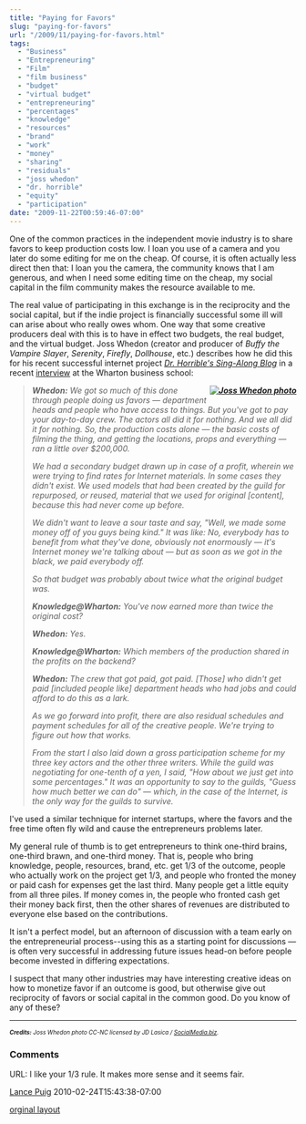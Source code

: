 ```yaml
---
title: "Paying for Favors"
slug: "paying-for-favors"
url: "/2009/11/paying-for-favors.html"
tags:
  - "Business"
  - "Entrepreneuring"
  - "Film"
  - "film business"
  - "budget"
  - "virtual budget"
  - "entrepreneuring"
  - "percentages"
  - "knowledge"
  - "resources"
  - "brand"
  - "work"
  - "money"
  - "sharing"
  - "residuals"
  - "joss whedon"
  - "dr. horrible"
  - "equity"
  - "participation"
date: "2009-11-22T00:59:46-07:00"
---
```

<p>One of the common practices in the independent movie industry is to share favors to keep production costs low. I loan you use of a camera and you later do some editing for me on the cheap. Of course, it is often actually less direct then that: I loan you the camera, the community knows that I am generous, and when I need some editing time on the cheap, my social capital in the film community makes the resource available to me.</p>
<p>The real value of participating in this exchange is in the reciprocity and the social capital, but if the indie project is financially successful some ill will can arise about who really owes whom. One way that some creative producers deal with this is to have in effect two budgets, the real budget, and the virtual budget. Joss Whedon (creator and producer of <em>Buffy the Vampire Slayer</em>, <em>Serenity</em>, <em>Firefly</em>, <em>Dollhouse</em>, etc.) describes how he did this for his recent successful internet project&#0160;<a href="http://www.drhorrible.com/"><em>Dr. Horrible&#39;s Sing-Along Blog</em></a> in a recent <a href="http://knowledge.wharton.upenn.edu/article.cfm?articleid=2152">interview</a> at the Wharton business school:</p>
<blockquote><p><em><strong><a href="http://www.flickr.com/photos/jdlasica/2858261316/" style=" float: right;"><img alt="Joss Whedon photo" border="0" src="http://farm4.static.flickr.com/3133/2858261316_40a63f6dd5_m.jpg" style="margin: 0px 0px 5px 5px;" /></a>Whedon:</strong> We got so much of this done through people doing us favors — department heads and people who have access to things. But you&#39;ve got to pay your day-to-day crew. The actors all did it for nothing. And we all did it for nothing. So, the production costs alone — the basic costs of filming the thing, and getting the locations, props and everything — ran a little over $200,000.</em></p>
<p><em>We had a secondary budget drawn up in case of a profit, wherein we were trying to find rates for Internet materials. In some cases they didn&#39;t exist. We used models that had been created by the guild for repurposed, or reused, material that we used for original [content], because this had never come up before.</em></p>
<p><em>We didn&#39;t want to leave a sour taste and say, &quot;Well, we made some money off of you guys being kind.&quot; It was like: No, everybody has to benefit from what they&#39;ve done, obviously not enormously — it&#39;s Internet money we&#39;re talking about — but as soon as we got in the black, we paid everybody off.</em></p>
<p><em>So that budget was probably about twice what the original budget was.</em></p>
<p><em><strong>Knowledge@Wharton:</strong> You&#39;ve now earned more than twice the original cost?</em></p>
<p><em><strong>Whedon:</strong> Yes.</em></p>
<p><em><strong>Knowledge@Wharton:</strong> Which members of the production shared in the profits on the backend?</em></p>
<p><em><strong>Whedon:</strong> The crew that got paid, got paid. [Those] who didn&#39;t get paid [included people like] department heads who had jobs and could afford to do this as a lark.</em></p>
<p><em>As we go forward into profit, there are also residual schedules and payment schedules for all of the creative people. We&#39;re trying to figure out how that works.</em></p>
<p><em>From the start I also laid down a gross participation scheme for my three key actors and the other three writers. While the guild was negotiating for one-tenth of a yen, I said, &quot;How about we just get into some percentages.&quot; It was an opportunity to say to the guilds, &quot;Guess how much better we can do&quot; — which, in the case of the Internet, is the only way for the guilds to survive.</em></p>
</blockquote>
<p>I&#39;ve used a similar technique for internet startups, where the favors and the free time often fly wild and cause the entrepreneurs problems later.</p>
<p>My general rule of thumb is to get entrepreneurs to think one-third brains, one-third brawn, and one-third money. That is, people who bring knowledge, people, resources, brand, etc. get 1/3 of the outcome, people who actually work on the project get 1/3, and people who fronted the money or paid cash for expenses get the last third. Many people get a little equity from all three piles. If money comes in, the people who fronted cash get their money back first, then the other shares of revenues are distributed to everyone else based on the contributions.</p>
<p>It isn&#39;t a perfect model, but an afternoon of discussion with a team early on the entrepreneurial process--using this as a starting point for discussions — is often very successful in addressing future issues head-on before people become invested in differing expectations.</p>
<p>I suspect that many other industries may have interesting creative ideas on how to monetize favor if an outcome is good, but otherwise give out reciprocity of favors or social capital in the common good. Do you know of any of these?</p>
<hr />
<p><font size="-2"><em><strong>Credits:</strong> Joss Whedon photo CC-NC licensed by JD Lasica / <a href="SocialMedia.biz">SocialMedia.biz</a>.</em></font></p>
<footer><h3>Comments</h3>
<div class="u-comment h-cite">
<p class="p-content p-name">URL:
I like your 1/3 rule. It makes more sense and it seems fair.
</p>
<a class="u-author h-card" href="#">Lance Puig</a>
<time class="dt-published" datetime="2010-02-24T15:43:38-07:00">2010-02-24T15:43:38-07:00</time>
</div>
</footer>
<p class="previous"><a href="/previous/2009/11/paying-for-favors.html" rel="syndication" class="u-syndication" >orginal layout</a></p>
